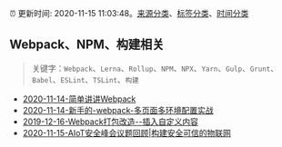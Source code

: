 :alarm_clock: 更新时间: 2020-11-15 11:03:48。[来源分类](../README.md)、[标签分类](../TAGS.md)、[时间分类](../TIMELINE.md)

## Webpack、NPM、构建相关


> 关键字：`Webpack`、`Lerna`、`Rollup`、`NPM`、`NPX`、`Yarn`、`Gulp`、`Grunt`、`Babel`、`ESLint`、`TSLint`、`构建`



- [2020-11-14-简单讲讲Webpack](https://juejin.im/post/6895255081415868429) 
- [2020-11-14-新手的-webpack-多页面多环境配置实战](https://juejin.im/post/6895229827747020807) 
- [2019-12-16-Webpack打包改造--插入自定义内容](https://juejin.im/post/5df4a220f265da33de3a74b0) 
- [2020-11-15-AIoT安全峰会议题回顾|构建安全可信的物联网](https://sec.thief.one/article_content?a_id=dd4bd73fccab530b0d555d8b3be556ff) 